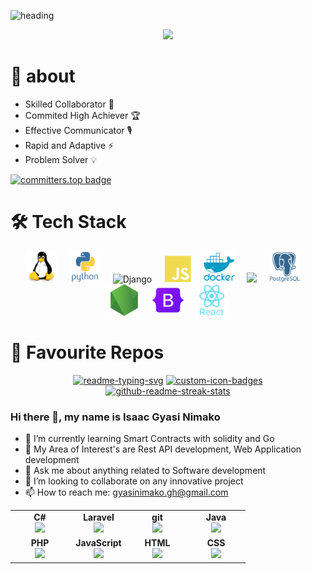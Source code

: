 ![heading](header.png)



<p align="center">
  <!-- Typing SVG by DenverCoder1 - https://github.com/DenverCoder1/readme-typing-svg -->
  <a href="https://github.com/DenverCoder1/readme-typing-svg">
    <img src="https://readme-typing-svg.demolab.com/?lines=Full-stack%20developer;Experienced%20UI%2FUX%20Designer;Always%20learning%20new%20things&font=Fira%20Code&center=true&width=440&height=45&color=f75c7e&vCenter=true&pause=1000&size=22" /></a>
</p>

# 🚀 about

- Skilled Collaborator 🤝
- Commited High Achiever 🏆
- Effective Communicator 🎙
- Rapid and Adaptive ⚡️
- Problem Solver 💡

[![committers.top badge](https://user-badge.committers.top/south_africa/mokhelek.svg)](https://user-badge.committers.top/south_africa/mokhelek)

# 🛠 Tech Stack

<div align="center"> 
  <img src="https://github.com/devicons/devicon/blob/master/icons/linux/linux-original.svg" width="50" height="50"/>
  &nbsp;&nbsp;&nbsp;
<img src="https://github.com/devicons/devicon/blob/master/icons/python/python-original-wordmark.svg" width="50" height="50"/>
  &nbsp;&nbsp;&nbsp;
<img src="https://static.djangoproject.com/img/logos/django-logo-negative.png" title="Django" alt="Django"  height="46"/>
  &nbsp;&nbsp;&nbsp;
<img src="https://github.com/devicons/devicon/blob/master/icons/javascript/javascript-plain.svg"  width="43" height="43"/>
  &nbsp;&nbsp;&nbsp;
<img src="https://github.com/devicons/devicon/blob/master/icons/docker/docker-plain-wordmark.svg"  width="50" height="50"/>
  &nbsp;&nbsp;&nbsp;
<img src="https://kinsta.com/wp-content/uploads/2022/04/express-1.png" height="40"/>
  &nbsp;&nbsp;&nbsp;
<img src="https://github.com/devicons/devicon/blob/master/icons/postgresql/postgresql-plain-wordmark.svg" title="Git"  width="50" height="50"/> 
  &nbsp;&nbsp;&nbsp;
<img src="https://github.com/devicons/devicon/blob/master/icons/nodejs/nodejs-original.svg"  height="50"/>
  &nbsp;&nbsp;&nbsp;
<img src="https://github.com/devicons/devicon/blob/master/icons/bootstrap/bootstrap-original.svg"  width="50" height="50"/>
  &nbsp;&nbsp;&nbsp;
 <img src="https://github.com/devicons/devicon/blob/master/icons/react/react-original-wordmark.svg" width="50" height="50" />
</div>


# 🌟 Favourite Repos


<p align="center">
    <a href="https://github.com/mokhelek/SocialWriter"><img width="278" src="https://denvercoder1-github-readme-stats.vercel.app/api/pin/?username=mokhelek&repo=SocialWriter&theme=react&bg_color=1F222E&title_color=F85D7F&hide_border=true&icon_color=F8D866&show_icons=false" alt="readme-typing-svg"></a>
    <a href="https://github.com/mokhelek/a-django-built-resume-generator.git"><img width="278" src="https://denvercoder1-github-readme-stats.vercel.app/api/pin?username=mokhelek&repo=a-django-built-resume-generator&theme=react&bg_color=1F222E&title_color=F85D7F&hide_border=true&icon_color=F8D866&show_icons=false" alt="custom-icon-badges"></a>
    <a href="https://github.com/mokhelek/mzansi-chess"><img width="278" src="https://denvercoder1-github-readme-stats.vercel.app/api/pin/?username=mokhelek&repo=mzansi-chess&theme=react&bg_color=1F222E&title_color=F85D7F&hide_border=true&icon_color=F8D866&show_icons=false" alt="github-readme-streak-stats"></a>
</p>





























<!--
**Nimako/Nimako** is a ✨ _special_ ✨ repository because its `README.md` (this file) appears on your GitHub profile.

Here are some ideas to get you started:
-->
<h3>Hi there 👋, my name is Isaac Gyasi Nimako </h3>

<ul>
 <!--<li>🔭 I’m currently working on </li> -->
 <li>🌱 I’m currently learning Smart Contracts with solidity and Go</li>
 <li>👯 My Area of Interest's are Rest API development, Web Application development</li>
 <li>💬 Ask me about anything related to Software development</li>
 <li>👯 I’m looking to collaborate on any innovative project</li>
 <li>📫 How to reach me: <a href="mailto:gyasinimako.gh@gmail.com">gyasinimako.gh@gmail.com</a></li>
</ul>

<table width="320px">
    <tbody>
          <tr valign="top">
            <td width="80px" align="center">
            <span><strong>C#</strong></span><br>
            <a target="_blank" rel="noopener noreferrer nofollow" href="https://cdn.worldvectorlogo.com/logos/c--4.svg"><img height="32px" src="https://cdn.worldvectorlogo.com/logos/c--4.svg" style="max-width: 100%;"></a>
            </td>
            <td width="80px" align="center">
            <span><strong>Laravel</strong></span><br>
            <a target="_blank" rel="noopener noreferrer nofollow" href="https://cdn.worldvectorlogo.com/logos/laravel-2.svg"><img height="32px" src="https://cdn.worldvectorlogo.com/logos/laravel-2.svg" data-canonical-src="" style="max-width: 100%;"></a>
            </td>
            <td width="80px" align="center">
            <span><strong>git</strong></span><br>
            <a target="_blank" rel="noopener noreferrer nofollow" href="https://camo.githubusercontent.com/ddd323c6c51fbc9a81fcbb60fe25a588ab59fdd6567b7e827f4d2d5c4e09f6a1/68747470733a2f2f63646e2e6a7364656c6976722e6e65742f67682f64657669636f6e732f64657669636f6e2f69636f6e732f6769742f6769742d706c61696e2e737667"><img height="32px" src="https://camo.githubusercontent.com/ddd323c6c51fbc9a81fcbb60fe25a588ab59fdd6567b7e827f4d2d5c4e09f6a1/68747470733a2f2f63646e2e6a7364656c6976722e6e65742f67682f64657669636f6e732f64657669636f6e2f69636f6e732f6769742f6769742d706c61696e2e737667" data-canonical-src="https://cdn.jsdelivr.net/gh/devicons/devicon/icons/git/git-plain.svg" style="max-width: 100%;"></a>
            </td>
             <td width="80px" align="center">
            <span><strong>Java</strong></span><br>
            <a target="_blank" rel="noopener noreferrer nofollow" href="https://cdn.worldvectorlogo.com/logos/java-4.svg"><img height="32" src="https://cdn.worldvectorlogo.com/logos/java-4.svg" data-canonical-src="[https://cdn.jsdelivr.net/gh/devicons/devicon/icons/firebase/firebase-plain.svg](https://cdn.worldvectorlogo.com/logos/java-4.svg)" style="max-width: 100%;"></a>
            </td>
        </tr>
        <tr valign="top">
             <td width="80px" align="center">
            <span><strong>PHP</strong></span><br>
            <a target="_blank" rel="noopener noreferrer nofollow" href="https://cdn.worldvectorlogo.com/logos/php-1.svg"><img height="32px" src="https://cdn.worldvectorlogo.com/logos/php-1.svg" data-canonical-src="https://cdn.worldvectorlogo.com/logos/php-1.svg" style="max-width: 100%;"></a>
            </td>
            <td width="80px" align="center">
            <span><strong>JavaScript</strong></span><br>
            <a target="_blank" rel="noopener noreferrer nofollow" href="https://camo.githubusercontent.com/442c452cb73752bb1914ce03fce2017056d651a2099696b8594ddf5ccc74825e/68747470733a2f2f63646e2e6a7364656c6976722e6e65742f67682f64657669636f6e732f64657669636f6e2f69636f6e732f6a6176617363726970742f6a6176617363726970742d6f726967696e616c2e737667"><img height="32px" src="https://camo.githubusercontent.com/442c452cb73752bb1914ce03fce2017056d651a2099696b8594ddf5ccc74825e/68747470733a2f2f63646e2e6a7364656c6976722e6e65742f67682f64657669636f6e732f64657669636f6e2f69636f6e732f6a6176617363726970742f6a6176617363726970742d6f726967696e616c2e737667" data-canonical-src="https://cdn.jsdelivr.net/gh/devicons/devicon/icons/javascript/javascript-original.svg" style="max-width: 100%;"></a>
            </td>
            <td width="80px" align="center">
            <span><strong>HTML</strong></span><br>
            <a target="_blank" rel="noopener noreferrer nofollow" href="https://camo.githubusercontent.com/da7acacadecf91d6dc02efcd2be086bb6d78ddff19a1b7a0ab2755a6fda8b1e9/68747470733a2f2f63646e2e6a7364656c6976722e6e65742f67682f64657669636f6e732f64657669636f6e2f69636f6e732f68746d6c352f68746d6c352d6f726967696e616c2e737667"><img height="32" src="https://camo.githubusercontent.com/da7acacadecf91d6dc02efcd2be086bb6d78ddff19a1b7a0ab2755a6fda8b1e9/68747470733a2f2f63646e2e6a7364656c6976722e6e65742f67682f64657669636f6e732f64657669636f6e2f69636f6e732f68746d6c352f68746d6c352d6f726967696e616c2e737667" data-canonical-src="https://cdn.jsdelivr.net/gh/devicons/devicon/icons/html5/html5-original.svg" style="max-width: 100%;"></a>
            </td>
            <td width="80px" align="center">
            <span><strong>CSS</strong></span><br>
            <a target="_blank" rel="noopener noreferrer nofollow" href="https://camo.githubusercontent.com/2e496d4bfc6f753ddca87b521ce95c88219f77800212ffa6d4401ad368c82170/68747470733a2f2f63646e2e6a7364656c6976722e6e65742f67682f64657669636f6e732f64657669636f6e2f69636f6e732f637373332f637373332d6f726967696e616c2e737667"><img height="32px" src="https://camo.githubusercontent.com/2e496d4bfc6f753ddca87b521ce95c88219f77800212ffa6d4401ad368c82170/68747470733a2f2f63646e2e6a7364656c6976722e6e65742f67682f64657669636f6e732f64657669636f6e2f69636f6e732f637373332f637373332d6f726967696e616c2e737667" data-canonical-src="https://cdn.jsdelivr.net/gh/devicons/devicon/icons/css3/css3-original.svg" style="max-width: 100%;"></a>
            </td>
        </tr>
    </tbody>
</table>
